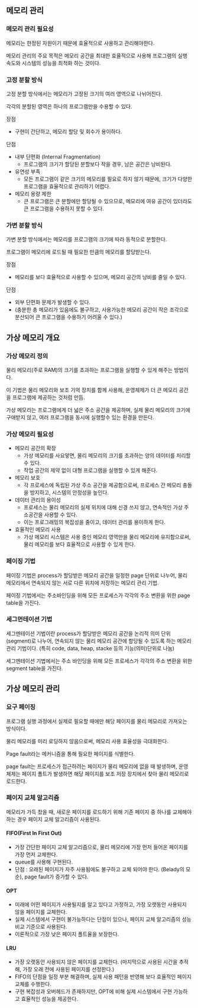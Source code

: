 ## 메모리 관리

### 메모리 관리 필요성

메모리는 한정된 자원이기 때문에 효율적으로 사용하고 관리해야한다. 

메모리 관리의 주요 목적은 메모리 공간을 최대한 효율적으로 사용해 프로그램의 실행 속도와 시스템의 성능을 최적화 하는 것이다. 

### 고정 분할 방식

고정 분할 방식에서는 메모리가 고정된 크기의 여러 영역으로 나뉘어진다. 

각각의 분할된 영역은 하나의 프로그램만을 수용할 수 있다. 

장점

- 구현이 간단하고, 메모리 할당 및 회수가 용이하다.

단점

- 내부 단편화 (Internal Fragmentation)
  - 프로그램의 크기가 할당된 분할보다 작을 경우, 남은 공간은 낭비된다.
- 유연성 부족
  - 모든 프로그램이 같은 크기의 메모리를 필요로 하지 않기 때문에, 크기가 다양한 프로그램을 효율적으로 관리하기 어렵다.
- 메모리 용량 제한
  - 큰 프로그램은 큰 분할에만 할당될 수 있으므로, 메모리에 여유 공간이 있더라도 큰 프로그램을 수용하지 못할 수 있다.

### 가변 분할 방식

가변 분할 방식에서는 메모리를 프로그램의 크기에 따라 동적으로 분할한다. 

프로그램이 메모리에 로드될 때 필요한 만큼의 메모리를 할당받는다.

장점

- 메모리를 보다 효율적으로 사용할 수 있으며, 메모리 공간의 낭비를 줄일 수 있다.

단점

- 외부 단편화 문제가 발생할 수 있다. 
- (충분한 총 메모리가 있음에도 불구하고, 사용가능한 메모리 공간이 작은 조각으로 분산되어 큰 프로그램을 수용하기 어려울 수 있다.)



## 가상 메모리 개요

### 가상 메모리 정의

물리 메모리(주로 RAM)의 크기를 초과하는 프로그램을 실행할 수 있게 해주는 방법이다. 

이 기법은 물리 메모리와 보조 기억 장치를 함께 사용해, 운영체제가 더 큰 메모리 공간을 프로그램에 제공하는 것처럼 만듬.

가상 메모리는 프로그램에게 더 넓은 주소 공간을 제공하며, 실제 물리 메모리의 크기에 구애받지 않고, 여러 프로그램을 동시에 실행할수 있는 환경을 만든다.

### 가상 메모리 필요성

- 메모리 공간의 확장 
  - 가상 메모리를 사요앟면, 물리 메모리의 크기를 초과하는 양의 데이터를 처리할 수 있다.
  - 작업 공간의 제약 없이 대형 프로그램을 실행할 수 있게 해준다.
- 메모리 보호
  - 각 프로세스에 독립된 가상 주소 공간을 제공함으로써, 프로세스 간 메모리 충돌을 방지하고, 시스템의 안정성을 높인다.
- 데이터 관리의 용이성
  - 프로세스는 물리 메모리의 실제 위치에 대해 신경 쓰지 않고, 연속적인 가상 주소공간을 사용할 수 있다.
  - 이는 프로그래밍의 복잡성을 줄이고, 데이터 관리를 용이하게 한다.
- 효율적인 메모리 사용
  - 가상 메모리 시스템은 사용 중인 메모리 영역만을 물리 메모리에 유지함으로써, 물리 메모리를 보다 효율적으로 사용할 수 있게 한다.

### 페이징 기법

페이징 기법은 process가 할당받은 메모리 공간을 일정한 page 단위로 나누어, 물리 메모리에서 연속되지 않는 서로 다른 위치에 저장하는 메모리 관리 기법.

페이징 기법에서는 주소바인딩을 위해 모든 프로세스가 각각의 주소 변환을 위한 page table을 가진다.

### 세그먼테이션 기법

세그멘테이션 기법이란 process가 할당받은 메모리 공간을 논리적 의미 단위 (segment)로 나누어, 연속되지 않는 물리 메모리 공간에 할당될 수 있도록 하는 메모리 관리 기법이다. (특히 code, data, heap, stacke 등의 기능(의미)단위로 나눔)

세그멘테이션 기법에서는 주소 바인딩을 위해 모든 프로세스가 각각의 주소 변환을 위한 segment table을 가진다.

## 가상 메모리 관리

### 요구 페이징

프로그램 실행 과정에서 실제로 필요할 때에만 해당 페이지를 물리 메모리로 가져오는 방식이다.

물리 메모리를 미리 로딩하지 않음으로써, 메모리 사용 효율성을 극대화한다.

Page fault라는 메커니즘을 통해 필요한 페이지를 식별한다. 

page fault는 프로세스가 접근하려는 페이지가 물리 메모리에 없을 때 발생하며, 운영체제는 페이지 폴트가 발생하면 해당 페이지를 보조 저장 장치에서 찾아 물리 메모리로 로드한다.

### 페이지 교체 알고리즘

메모리가 가득 찼을 때, 새로운 페이지를 로드하기 위해 기존 페이지 중 하나를 교체해야 하는 경우 페이지 교체 알고리즘이 사용된다.

#### FIFO(First In First Out)

- 가장 간단한 페이지 교체 알고리즘으로, 물리 메모리에 가장 먼저 들어온 페이지를 가장 먼저 교체한다.
- queue를 사용해 구현된다.
- 단점 : 오래된 페이지가 자주 사용됨에도 불구하고 교체 되어야 한다. (Belady의 모순), page fault가 증가할 수 있다.

#### OPT

- 미래에 어떤 페이지가 사용될지를 알고 있다고 가정하고, 가장 오랫동안 사용되지 않을 페이지를 교체한다.
- 실제 시스템에서 구현이 불가능하다는 단점이 있으나, 페이지 교체 알고리즘의 성능 비교 기준으로 사용된다.
- 이론적으로 가장 낮은 페이지 폴트율을 보장한다.

#### LRU

- 가장 오랫동안 사용되지 않은 페이지를 교체한다. (마지막으로 사용된 시간을 추적해, 가장 오래 전에 사용된 페이지를 선정한다.)
- FIFO의 단점을 일정 부분 해결하며, 실제 사용 패턴을 반영해 보다 효율적인 페이지 교체를 수행한다.
- 구현 복잡성과 오버헤드가 존재하지만, OPT에 비해 실제 시스템에서 구현 가능하고 효율적인 성능을 제공한다.
